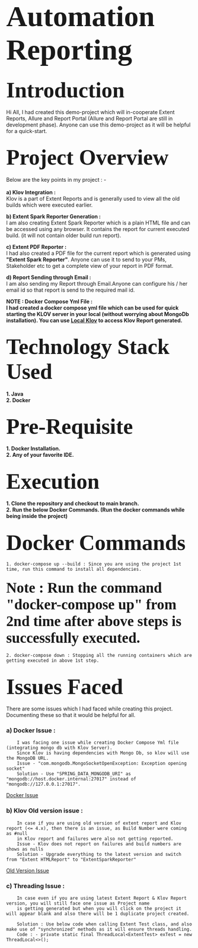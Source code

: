 # <span style="font-family: Calibri; font-size: 2.8em;"> Automation Reporting </span>

## <span style="font-family: Calibri; font-size: 2.8em;"> Introduction </span>
Hi All, I had created this demo-project which will in-cooperate Extent Reports, Allure and Report Portal (Allure and Report Portal are still in development phase). 
Anyone can use this demo-project as it will be helpful for a quick-start.
    
## <span style="font-family: Calibri; font-size: 2.8em;"> Project Overview </span>
Below are the key points in my project : - <br><br>
**a) Klov Integration :** <br>
    Klov is a part of Extent Reports and is generally used to view all the old builds which were executed earlier.<br>

**b) Extent Spark Reporter Generation :** <br>
I am also creating Extent Spark Reporter which is a plain HTML file and can be accessed using any browser. It contains the report for current executed build. (it will not contain older build run report).<br>

**c) Extent PDF Reporter :** <br>
I had also created a PDF file for the current report which is generated using **"Extent Spark Reporter"**. Anyone can use it to send to your PMs, Stakeholder etc to get a complete view of your report in PDF format. <br>

**d) Report Sending through Email :** <br> 
I am also sending my Report through Email.Anyone can configure his / her email id so that report is send to the required mail id.<br>

**NOTE : Docker Compose Yml File : <br> 
I had created a docker compose yml file which can be used for quick starting the KLOV server in your local (without worrying about MongoDb installation).
You can use [Local Klov](localhost:80) to access Klov Report generated.** <br>

## <span style="font-family: Calibri; font-size: 2.8em;"> Technology Stack Used </span>
**1. Java** <br>
**2. Docker** <br>

## <span style="font-family: Calibri; font-size: 2.8em;"> Pre-Requisite </span>
**1. Docker Installation.** <br>
**2. Any of your favorite IDE.** <br>

## <span style="font-family: Calibri; font-size: 2.8em;"> Execution </span>
**1. Clone the repository and checkout to main branch.** <br>
**2. Run the below Docker Commands. (Run the docker commands while being inside the project)** <br>

## <span style="font-family: Calibri; font-size: 2.8em;"> Docker Commands </span>

    1. docker-compose up --build : Since you are using the project 1st time, run this command to install all dependencies.

#### <span style="font-family: Calibri; font-size: 2.8em;"> Note : Run the command "docker-compose up" from 2nd time after above steps is successfully executed. </span>

    2. docker-compose down : Stopping all the running containers which are getting executed in above 1st step.

## <span style="font-family: Calibri; font-size: 2.8em;"> Issues Faced </span>
There are some issues which I had faced while creating this project. Documenting these so that it would be helpful for all.
    
### a) Docker Issue : 
        I was facing one issue while creating Docker Compose Yml file (integrating mongo db with Klov Server).
        Since Klov is having dependencies with Mongo Db, so klov will use the MongoDB URL.
        Issue - "com.mongodb.MongoSocketOpenException: Exception opening socket"
        Solution - Use "SPRING_DATA_MONGODB_URI" as "mongodb://host.docker.internal:27017" instead of "mongodb://127.0.0.1:27017".

[Docker Issue](https://github.com/extent-framework/klov/issues/66)

### b) Klov Old version issue : 
        In case if you are using old version of extent report and Klov report (<= 4.x), then there is an issue, as Build Number were coming as #null
        in Klov report and failures were also not getting reported.
        Issue - Klov does not report on failures and build numbers are shows as nulls
        Solution - Upgrade everything to the latest version and switch from "Extent HTMLReport" to "ExtentSparkReporter"

[Old Version Issue](https://github.com/extent-framework/klov/issues/67)

### c) Threading Issue :
        In case even if you are using latest Extent Report & Klov Report version, you will still face one issue as Project name 
        is getting generated but when you will click on the project it will appear blank and also there will be 1 duplicate project created.
        
        Solution : Use below code when calling Extent Test class, and also make use of "synchronized" methods as it will ensure threads handling.
        Code : - private static final ThreadLocal<ExtentTest> exTest = new ThreadLocal<>();
